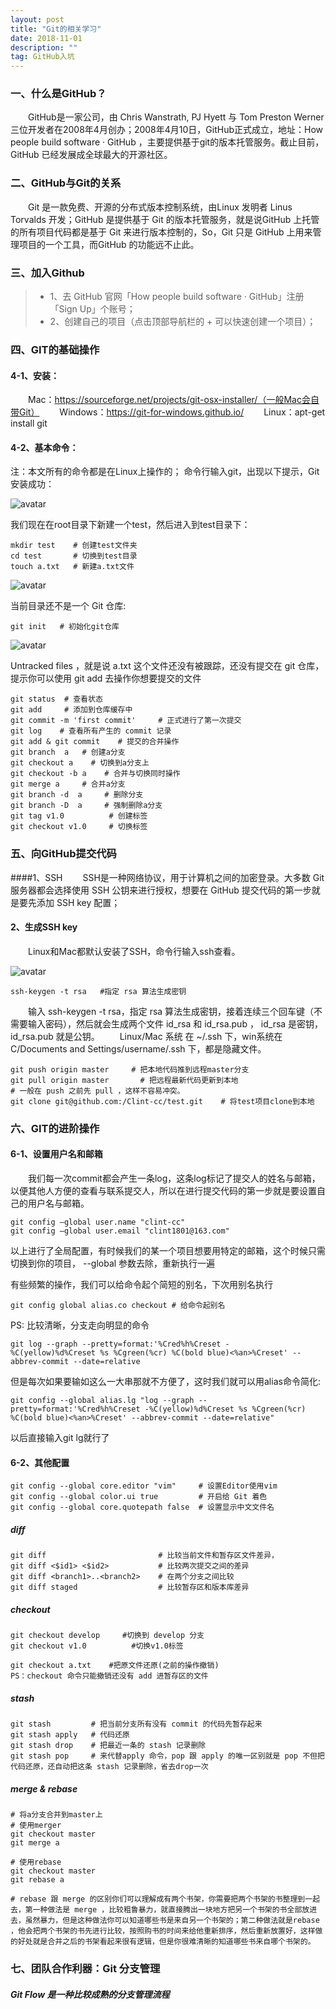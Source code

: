 ```yaml
---
layout: post
title: "Git的相关学习"
date: 2018-11-01
description: ""
tag: GitHub入坑
---   
```


### 一、什么是GitHub？
&emsp;&emsp;GitHub是一家公司，由 Chris Wanstrath, PJ Hyett 与 Tom Preston Werner 三位开发者在2008年4月创办；2008年4月10日，GitHub正式成立，地址：How people build software · GitHub ，主要提供基于git的版本托管服务。截止目前，GitHub 已经发展成全球最大的开源社区。

### 二、GitHub与Git的关系
&emsp;&emsp;Git 是一款免费、开源的分布式版本控制系统，由Linux 发明者 Linus Torvalds 开发；GitHub 是提供基于 Git 的版本托管服务，就是说GitHub 上托管的所有项目代码都是基于 Git 来进行版本控制的，So，Git 只是 GitHub 上用来管理项目的一个工具，而GitHub 的功能远不止此。

### 三、加入Github
>* 1、去 GitHub 官网「How people build software · GitHub」注册「Sign Up」个账号；
>* 2、创建自己的项目（点击顶部导航栏的 + 可以快速创建一个项目）；

### 四、GIT的基础操作
#### 4-1、安装：
　　Mac：https://sourceforge.net/projects/git-osx-installer/（一般Mac会自带Git）
　　Windows：https://git-for-windows.github.io/
　　Linux：apt-get install git

#### 4-2、基本命令：
注：本文所有的命令都是在Linux上操作的；
命令行输入git，出现以下提示，Git安装成功：

![avatar](/images/posts/git_install.png)

我们现在在root目录下新建一个test，然后进入到test目录下：
```
mkdir test    # 创建test文件夹
cd test       # 切换到test目录
touch a.txt   # 新建a.txt文件
```

![avatar](/images/posts/mkdir_test.jpg)

当前目录还不是一个 Git 仓库:
```
git init   # 初始化git仓库
```
![avatar](/images/posts/git_init.jpg)

Untracked files ，就是说 a.txt 这个文件还没有被跟踪，还没有提交在 git 仓库，提示你可以使用 git add 去操作你想要提交的文件
```
git status  # 查看状态
git add     # 添加到仓库缓存中
git commit -m 'first commit'     # 正式进行了第一次提交
git log    # 查看所有产生的 commit 记录
git add & git commit    # 提交的合并操作
git branch  a   # 创建a分支
git checkout a    # 切换到a分支上
git checkout -b a    # 合并与切换同时操作
git merge a     # 合并a分支
git branch -d  a     # 删除分支
git branch -D  a     # 强制删除a分支
git tag v1.0          # 创建标签
git checkout v1.0     # 切换标签
```
### 五、向GitHub提交代码
####1、SSH
&emsp;&emsp;SSH是一种网络协议，用于计算机之间的加密登录。大多数 Git 服务器都会选择使用 SSH 公钥来进行授权，想要在 GitHub 提交代码的第一步就是要先添加 SSH key 配置；
#### 2、生成SSH key
&emsp;&emsp;Linux和Mac都默认安装了SSH，命令行输入ssh查看。

![avatar](/images/posts/ssh.jpg)
```
ssh-keygen -t rsa   #指定 rsa 算法生成密钥
```
&emsp;&emsp;输入 ssh-keygen -t rsa，指定 rsa 算法生成密钥，接着连续三个回车键（不需要输入密码），然后就会生成两个文件 id_rsa 和 id_rsa.pub ， id_rsa 是密钥，id_rsa.pub 就是公钥。
&emsp;&emsp;Linux/Mac 系统 在 ~/.ssh 下，win系统在 C/Documents and Settings/username/.ssh 下，都是隐藏文件。
```
git push origin master     # 把本地代码推到远程master分支
git pull origin master       # 把远程最新代码更新到本地
# 一般在 push 之前先 pull ，这样不容易冲突。
git clone git@github.com:/Clint-cc/test.git    # 将test项目clone到本地
```
### 六、GIT的进阶操作
#### 6-1、设置用户名和邮箱
&emsp;&emsp;我们每一次commit都会产生一条log，这条log标记了提交人的姓名与邮箱，以便其他人方便的查看与联系提交人，所以在进行提交代码的第一步就是要设置自己的用户名与邮箱。
```
git config —global user.name "clint-cc"
git config —global user.email "clint1801@163.com"
```
以上进行了全局配置，有时候我们的某一个项目想要用特定的邮箱，这个时候只需切换到你的项目， --global 参数去除，重新执行一遍

有些频繁的操作，我们可以给命令起个简短的别名，下次用别名执行
```
git config global alias.co checkout # 给命令起别名
```
PS: 比较清晰，分支走向明显的命令
```
git log --graph --pretty=format:'%Cred%h%Creset -
%C(yellow)%d%Creset %s %Cgreen(%cr) %C(bold blue)<%an>%Creset' --abbrev-commit --date=relative
```
但是每次如果要输如这么一大串那就不方便了，这时我们就可以用alias命令简化:
```
git config --global alias.lg "log --graph --pretty=format:'%Cred%h%Creset -%C(yellow)%d%Creset %s %Cgreen(%cr) %C(bold blue)<%an>%Creset' --abbrev-commit --date=relative"
```
以后直接输入git lg就行了

#### 6-2、其他配置
```
git config --global core.editor "vim"     # 设置Editor使用vim
git config --global color.ui true         # 开启给 Git 着色
git config --global core.quotepath false  # 设置显示中文文件名
```
##### diff
```
git diff                         # 比较当前文件和暂存区文件差异，
git diff <$id1> <$id2>           # 比较两次提交之间的差异
git diff <branch1>..<branch2>    # 在两个分支之间比较
git diff staged                  # 比较暂存区和版本库差异
```
##### checkout
```
git checkout develop     #切换到 develop 分支
git checkout v1.0          #切换v1.0标签
```
```
git checkout a.txt    #把原文件还原(之前的操作撤销)
PS：checkout 命令只能撤销还没有 add 进暂存区的文件
```
##### stash
```
git stash         # 把当前分支所有没有 commit 的代码先暂存起来
git stash apply   # 代码还原
git stash drop    # 把最近一条的 stash 记录删除
git stash pop     # 来代替apply 命令，pop 跟 apply 的唯一区别就是 pop 不但把代码还原，还自动把这条 stash 记录删除，省去drop一次
```
##### merge & rebase
```
# 将a分支合并到master上
# 使用merger
git checkout master
git merge a

# 使用rebase
git checkout master
git rebase a

# rebase 跟 merge 的区别你们可以理解成有两个书架，你需要把两个书架的书整理到一起去，第一种做法是 merge ，比较粗鲁暴力，就直接腾出一块地方把另一个书架的书全部放进去，虽然暴力，但是这种做法你可以知道哪些书是来自另一个书架的；第二种做法就是rebase ，他会把两个书架的书先进行比较，按照购书的时间来给他重新排序，然后重新放置好，这样做的好处就是合并之后的书架看起来很有逻辑，但是你很难清晰的知道哪些书来自哪个书架的。
```
### 七、团队合作利器：Git 分支管理
##### Git Flow 是一种比较成熟的分支管理流程
